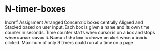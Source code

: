 # N-timer-boxes
Increff Assignment
Arranged Concentric boxes centrally Aligned and Stacked based on user input.
Each box is given a name and its own time counter in seconds.
Time counter starts when cursor is on a box and stops when cursor leaves it.
Name of the box is shown on alert when a box is clicked.
Maximum of only 9 timers could run at a time on a page
